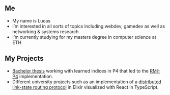 
## Me
- My name is Lucas
- I’m interested in all sorts of topics including webdev, gamedev as well as networking & systems research
- I’m currently studying for my masters degree in computer science at ETH

## My Projects
- [Bachelor thesis](https://github.com/Cobra8/bachelor-thesis) working with learned indices in P4 that led to the [RMI-P4](https://github.com/Cobra8/RMI-P4) implementation.
- Different university projects such as an implementation of a [distributed link-state routing protocol](https://github.com/Cobra8/DistributedProgramming) in Elixir visualized with React in TypeScript.
